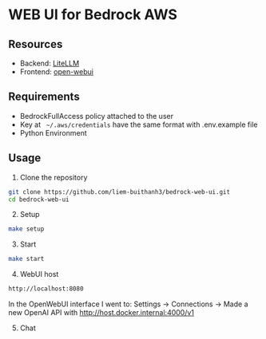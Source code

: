 # WEB UI for Bedrock AWS

## Resources
- Backend: [LiteLLM](https://docs.litellm.ai)
- Frontend: [open-webui](https://github.com/open-webui/open-webui.git)

## Requirements
- BedrockFullAccess policy attached to the user
- Key at ` ~/.aws/credentials` have the same format with .env.example file
- Python Environment

## Usage

1. Clone the repository
```bash
git clone https://github.com/liem-buithanh3/bedrock-web-ui.git
cd bedrock-web-ui
```

2. Setup
```bash
make setup
```

3. Start
```bash
make start
```

4. WebUI host
```bash
http://localhost:8080
```
In the OpenWebUI interface I went to:
Settings -> Connections -> Made a new OpenAI API with http://host.docker.internal:4000/v1

5. Chat
